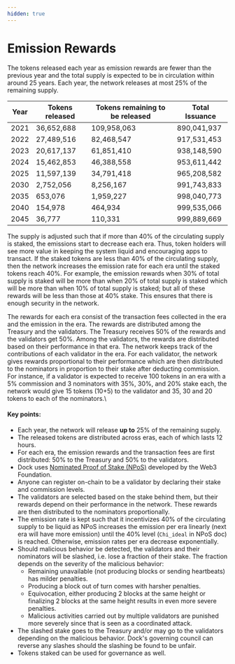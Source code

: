 ```yaml
---
hidden: true
---
```


# Emission Rewards

The tokens released each year as emission rewards are fewer than the previous year and the total supply is expected to be in circulation within around 25 years. Each year, the network releases at most 25% of the remaining supply.

| Year | Tokens released | Tokens remaining to be released | Total Issuance |
| ---- | --------------- | ------------------------------- | -------------- |
| 2021 | 36,652,688      | 109,958,063                     | 890,041,937    |
| 2022 | 27,489,516      | 82,468,547                      | 917,531,453    |
| 2023 | 20,617,137      | 61,851,410                      | 938,148,590    |
| 2024 | 15,462,853      | 46,388,558                      | 953,611,442    |
| 2025 | 11,597,139      | 34,791,418                      | 965,208,582    |
| 2030 | 2,752,056       | 8,256,167                       | 991,743,833    |
| 2035 | 653,076         | 1,959,227                       | 998,040,773    |
| 2040 | 154,978         | 464,934                         | 999,535,066    |
| 2045 | 36,777          | 110,331                         | 999,889,669    |

The supply is adjusted such that if more than 40% of the circulating supply is staked, the emissions start to decrease each era. Thus, token holders will see more value in keeping the system liquid and encouraging apps to transact. If the staked tokens are less than 40% of the circulating supply, then the network increases the emission rate for each era until the staked tokens reach 40%. For example, the emission rewards when 30% of total supply is staked will be more than when 20% of total supply is staked which will be more than when 10% of total supply is staked; but all of these rewards will be less than those at 40% stake. This ensures that there is enough security in the network.

The rewards for each era consist of the transaction fees collected in the era and the emission in the era. The rewards are distributed among the Treasury and the validators. The Treasury receives 50% of the rewards and the validators get 50%. Among the validators, the rewards are distributed based on their performance in that era. The network keeps track of the contributions of each validator in the era. For each validator, the network gives rewards proportional to their performance which are then distributed to the nominators in proportion to their stake after deducting commission. For instance, if a validator is expected to receive 100 tokens in an era with a 5% commission and 3 nominators with 35%, 30%, and 20% stake each, the network would give 15 tokens (10+5) to the validator and 35, 30 and 20 tokens to each of the nominators.\\

#### **Key points:**

* Each year, the network will release **up to** 25% of the remaining supply.
* The released tokens are distributed across eras, each of which lasts 12 hours.
* For each era, the emission rewards and the transaction fees are first distributed: 50% to the Treasury and 50% to the validators.
* Dock uses [Nominated Proof of Stake (NPoS)](https://research.web3.foundation/Polkadot/protocols/NPoS) developed by the Web3 Foundation.
* Anyone can register on-chain to be a validator by declaring their stake and commission levels.
* The validators are selected based on the stake behind them, but their rewards depend on their performance in the network. These rewards are then distributed to the nominators proportionally.
* The emission rate is kept such that it incentivizes 40% of the circulating supply to be liquid as NPoS increases the emission per era linearly (next era will have more emission) until the 40% level (`Chi_ideal` in NPoS doc) is reached. Otherwise, emission rates per era decrease exponentially.
* Should malicious behavior be detected, the validators and their nominators will be slashed, i.e. lose a fraction of their stake. The fraction depends on the severity of the malicious behavior:
  * Remaining unavailable (not producing blocks or sending heartbeats) has milder penalties.
  * Producing a block out of turn comes with harsher penalties.
  * Equivocation, either producing 2 blocks at the same height or finalizing 2 blocks at the same height results in even more severe penalties.
  * Malicious activities carried out by multiple validators are punished more severely since that is seen as a coordinated attack.
* The slashed stake goes to the Treasury and/or may go to the validators depending on the malicious behavior. Dock's governing council can reverse any slashes should the slashing be found to be unfair.
* Tokens staked can be used for governance as well.
